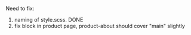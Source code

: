 Need to fix:
1) naming of style.scss. DONE
2) fix block in product page, product-about should cover "main" slightly

